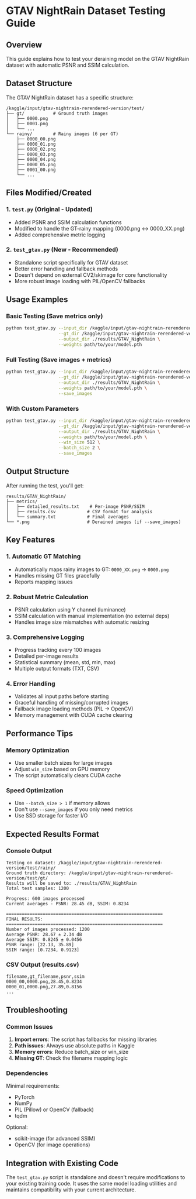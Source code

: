 # GTAV NightRain Dataset Testing Guide

## Overview
This guide explains how to test your deraining model on the GTAV NightRain dataset with automatic PSNR and SSIM calculation.

## Dataset Structure
The GTAV NightRain dataset has a specific structure:
```
/kaggle/input/gtav-nightrain-rerendered-version/test/
├── gt/           # Ground truth images
│   ├── 0000.png
│   ├── 0001.png
│   └── ...
└── rainy/        # Rainy images (6 per GT)
    ├── 0000_00.png
    ├── 0000_01.png
    ├── 0000_02.png
    ├── 0000_03.png
    ├── 0000_04.png
    ├── 0000_05.png
    ├── 0001_00.png
    └── ...
```

## Files Modified/Created

### 1. `test.py` (Original - Updated)
- Added PSNR and SSIM calculation functions
- Modified to handle the GT-rainy mapping (0000.png ↔ 0000_XX.png)
- Added comprehensive metric logging

### 2. `test_gtav.py` (New - Recommended)
- Standalone script specifically for GTAV dataset
- Better error handling and fallback methods
- Doesn't depend on external CV2/skimage for core functionality
- More robust image loading with PIL/OpenCV fallbacks

## Usage Examples

### Basic Testing (Save metrics only)
```bash
python test_gtav.py --input_dir /kaggle/input/gtav-nightrain-rerendered-version/test/rainy/ \
                    --gt_dir /kaggle/input/gtav-nightrain-rerendered-version/test/gt/ \
                    --output_dir ./results/GTAV_NightRain \
                    --weights path/to/your/model.pth
```

### Full Testing (Save images + metrics)
```bash
python test_gtav.py --input_dir /kaggle/input/gtav-nightrain-rerendered-version/test/rainy/ \
                    --gt_dir /kaggle/input/gtav-nightrain-rerendered-version/test/gt/ \
                    --output_dir ./results/GTAV_NightRain \
                    --weights path/to/your/model.pth \
                    --save_images
```

### With Custom Parameters
```bash
python test_gtav.py --input_dir /kaggle/input/gtav-nightrain-rerendered-version/test/rainy/ \
                    --gt_dir /kaggle/input/gtav-nightrain-rerendered-version/test/gt/ \
                    --output_dir ./results/GTAV_NightRain \
                    --weights path/to/your/model.pth \
                    --win_size 512 \
                    --batch_size 2 \
                    --save_images
```

## Output Structure
After running the test, you'll get:
```
results/GTAV_NightRain/
├── metrics/
│   ├── detailed_results.txt    # Per-image PSNR/SSIM
│   ├── results.csv            # CSV format for analysis
│   └── summary.txt            # Final averages
└── *.png                      # Derained images (if --save_images)
```

## Key Features

### 1. Automatic GT Matching
- Automatically maps rainy images to GT: `0000_XX.png` → `0000.png`
- Handles missing GT files gracefully
- Reports mapping issues

### 2. Robust Metric Calculation
- PSNR calculation using Y channel (luminance)
- SSIM calculation with manual implementation (no external deps)
- Handles image size mismatches with automatic resizing

### 3. Comprehensive Logging
- Progress tracking every 100 images
- Detailed per-image results
- Statistical summary (mean, std, min, max)
- Multiple output formats (TXT, CSV)

### 4. Error Handling
- Validates all input paths before starting
- Graceful handling of missing/corrupted images
- Fallback image loading methods (PIL → OpenCV)
- Memory management with CUDA cache clearing

## Performance Tips

### Memory Optimization
- Use smaller batch sizes for large images
- Adjust `win_size` based on GPU memory
- The script automatically clears CUDA cache

### Speed Optimization
- Use `--batch_size > 1` if memory allows
- Don't use `--save_images` if you only need metrics
- Use SSD storage for faster I/O

## Expected Results Format

### Console Output
```
Testing on dataset: /kaggle/input/gtav-nightrain-rerendered-version/test/rainy/
Ground truth directory: /kaggle/input/gtav-nightrain-rerendered-version/test/gt/
Results will be saved to: ./results/GTAV_NightRain
Total test samples: 1200

Progress: 600 images processed
Current averages - PSNR: 28.45 dB, SSIM: 0.8234

============================================================
FINAL RESULTS:
============================================================
Number of images processed: 1200
Average PSNR: 28.67 ± 2.34 dB
Average SSIM: 0.8245 ± 0.0456
PSNR range: [22.13, 35.89]
SSIM range: [0.7234, 0.9123]
```

### CSV Output (results.csv)
```csv
filename,gt_filename,psnr,ssim
0000_00,0000.png,28.45,0.8234
0000_01,0000.png,27.89,0.8156
...
```

## Troubleshooting

### Common Issues
1. **Import errors**: The script has fallbacks for missing libraries
2. **Path issues**: Always use absolute paths in Kaggle
3. **Memory errors**: Reduce batch_size or win_size
4. **Missing GT**: Check the filename mapping logic

### Dependencies
Minimal requirements:
- PyTorch
- NumPy
- PIL (Pillow) or OpenCV (fallback)
- tqdm

Optional:
- scikit-image (for advanced SSIM)
- OpenCV (for image operations)

## Integration with Existing Code
The `test_gtav.py` script is standalone and doesn't require modifications to your existing training code. It uses the same model loading utilities and maintains compatibility with your current architecture.